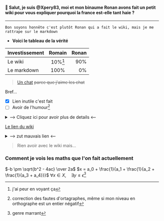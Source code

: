  #### 👋 Salut, je suis @Xpery83, moi et mon binaume Ronan avons fait un petit wiki pour vous expliquer pourquoi la france est-elle tant haie ?
 ---
```Bon soyons honnête c'est plutôt Ronan qui a fait le wiki, mais je me rattrape sur le markdown``` 
- **Voici le tableau de la vérité**

| Investissement| Romain        | Ronan |
| ------------- |:-------------:| -----:|
| Le wiki       | 10%[^3]       | 90%   |
| Le markdown   | 100%          | 0%    |

>[Un chat](https://user-images.githubusercontent.com/115998889/196212922-6ce9fafb-c6c0-4925-9d4c-067fc6e4019f.jpeg) ~~parce que j'aime les chat~~

Bref...
- [x] Lien inutile c'est fait
- [ ] Avoir de l'humour[^1]
<details>
  <summary>--> Cliquez ici pour avoir plus de details <--</summary>
  
  ****
   
Le wiki aborde plusieurs points :
   - Il explique les différents clichés sur la france
   - Les blagues sur la france
   
  ****
</details>
 
 [Le lien du wiki](https://www.youtube.com/watch?v=dQw4w9WgXcQ)

 <details>
  <summary>--> zut mauvais lien <--</summary>
  
[Le vrai lien]()
    <details>
  <summary>--> bon ok j'arrête <--</summary>
  
[Le vrai vrai lien]()
   
</details>
</details>

> Rien avoir avec le wiki mais...
### Comment je vois les maths que l'on fait actuellement 
$-b \pm \sqrt{b^2 - 4ac} \over 2a$
$x = a_0 + \frac{1}{a_1 + \frac{1}{a_2 + \frac{1}{a_3 + a_4}}}$
$\forall x \in X, \quad \exists y \leq \epsilon$[^2]

[^1]: correction des fautes d'ortagraphes, même si mon niveau en orthographe est un entier négatif
[^2]: genre marrant 
[^3]: j'ai peur en voyant ça

